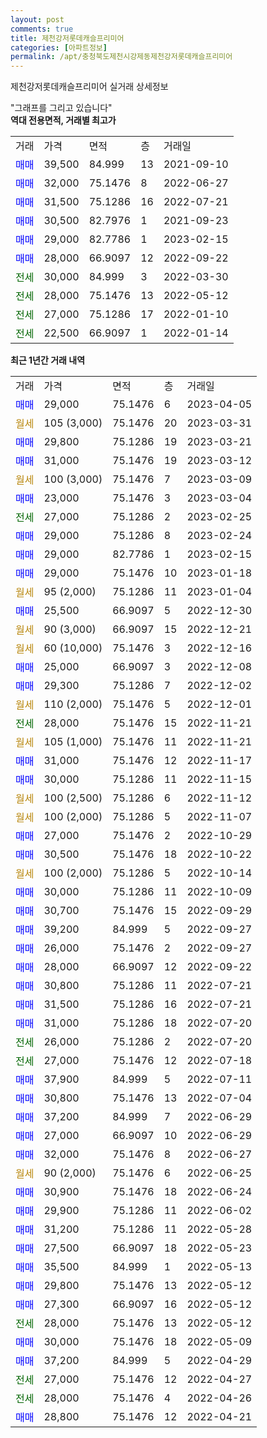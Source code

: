 ```yaml
---
layout: post
comments: true
title: 제천강저롯데캐슬프리미어
categories: [아파트정보]
permalink: /apt/충청북도제천시강제동제천강저롯데캐슬프리미어
---
```


제천강저롯데캐슬프리미어 실거래 상세정보

<script type="text/javascript">
  google.charts.load('current', {'packages':['line', 'corechart']});
  google.charts.setOnLoadCallback(drawChart);

  function drawChart() {
    var data = new google.visualization.DataTable();
    data.addColumn('date', '거래일');
    data.addColumn('number', "매매");
    data.addColumn('number', "전세");
    data.addColumn('number', "전매");

    data.addRows([[new Date(Date.parse("2023-04-05")), 29000, null, null], [new Date(Date.parse("2023-03-31")), null, null, null], [new Date(Date.parse("2023-03-21")), 29800, null, null], [new Date(Date.parse("2023-03-12")), 31000, null, null], [new Date(Date.parse("2023-03-09")), null, null, null], [new Date(Date.parse("2023-03-04")), 23000, null, null], [new Date(Date.parse("2023-02-25")), null, 27000, null], [new Date(Date.parse("2023-02-24")), 29000, null, null], [new Date(Date.parse("2023-02-15")), 29000, null, null], [new Date(Date.parse("2023-01-18")), 29000, null, null], [new Date(Date.parse("2023-01-04")), null, null, null], [new Date(Date.parse("2022-12-30")), 25500, null, null], [new Date(Date.parse("2022-12-21")), null, null, null], [new Date(Date.parse("2022-12-16")), null, null, null], [new Date(Date.parse("2022-12-08")), 25000, null, null], [new Date(Date.parse("2022-12-02")), 29300, null, null], [new Date(Date.parse("2022-12-01")), null, null, null], [new Date(Date.parse("2022-11-21")), null, 28000, null], [new Date(Date.parse("2022-11-21")), null, null, null], [new Date(Date.parse("2022-11-17")), 31000, null, null], [new Date(Date.parse("2022-11-15")), 30000, null, null], [new Date(Date.parse("2022-11-12")), null, null, null], [new Date(Date.parse("2022-11-07")), null, null, null], [new Date(Date.parse("2022-10-29")), 27000, null, null], [new Date(Date.parse("2022-10-22")), 30500, null, null], [new Date(Date.parse("2022-10-14")), null, null, null], [new Date(Date.parse("2022-10-09")), 30000, null, null], [new Date(Date.parse("2022-09-29")), 30700, null, null], [new Date(Date.parse("2022-09-27")), 39200, null, null], [new Date(Date.parse("2022-09-27")), 26000, null, null], [new Date(Date.parse("2022-09-22")), 28000, null, null], [new Date(Date.parse("2022-07-21")), 30800, null, null], [new Date(Date.parse("2022-07-21")), 31500, null, null], [new Date(Date.parse("2022-07-20")), 31000, null, null], [new Date(Date.parse("2022-07-20")), null, 26000, null], [new Date(Date.parse("2022-07-18")), null, 27000, null], [new Date(Date.parse("2022-07-11")), 37900, null, null], [new Date(Date.parse("2022-07-04")), 30800, null, null], [new Date(Date.parse("2022-06-29")), 37200, null, null], [new Date(Date.parse("2022-06-29")), 27000, null, null], [new Date(Date.parse("2022-06-27")), 32000, null, null], [new Date(Date.parse("2022-06-25")), null, null, null], [new Date(Date.parse("2022-06-24")), 30900, null, null], [new Date(Date.parse("2022-06-02")), 29900, null, null], [new Date(Date.parse("2022-05-28")), 31200, null, null], [new Date(Date.parse("2022-05-23")), 27500, null, null], [new Date(Date.parse("2022-05-13")), 35500, null, null], [new Date(Date.parse("2022-05-12")), 29800, null, null], [new Date(Date.parse("2022-05-12")), 27300, null, null], [new Date(Date.parse("2022-05-12")), null, 28000, null], [new Date(Date.parse("2022-05-09")), 30000, null, null], [new Date(Date.parse("2022-04-29")), 37200, null, null], [new Date(Date.parse("2022-04-27")), null, 27000, null], [new Date(Date.parse("2022-04-26")), null, 28000, null], [new Date(Date.parse("2022-04-21")), 28800, null, null]]);

    var options = {
      hAxis: {
        format: 'yyyy/MM/dd'
      },    
      lineWidth: 0,
      pointsVisible: true,    
      title: '최근 1년간 유형별 실거래가 분포',
      legend: { position: 'bottom' }
    };

    var formatter = new google.visualization.NumberFormat({pattern:'###,###'} );
    formatter.format(data, 1);
    formatter.format(data, 2);
    
    setTimeout(function() {
        var chart = new google.visualization.LineChart(document.getElementById('columnchart_material'));
        chart.draw(data, (options));
        document.getElementById('loading').style.display = 'none';
    }, 200);
  }
</script>


<div id="loading" style="z-index:20; display: block; margin-left: 0px">"그래프를 그리고 있습니다"</div>
<div id="columnchart_material" style="width: 95%; margin-left: 0px; display: block"></div>
<!-- contents start -->
<b>역대 전용면적, 거래별 최고가</b>
<table class="sortable">
    <tr>
      <td>거래</td>
      <td>가격</td>
      <td>면적</td>
      <td>층</td>
      <td>거래일</td>
    </tr>
        <tr>
          <td><a style="color: blue">매매</a></td>
          <td>39,500</td>
          <td>84.999</td>
          <td>13</td>
          <td>2021-09-10</td>
        </tr>            <tr>
          <td><a style="color: blue">매매</a></td>
          <td>32,000</td>
          <td>75.1476</td>
          <td>8</td>
          <td>2022-06-27</td>
        </tr>            <tr>
          <td><a style="color: blue">매매</a></td>
          <td>31,500</td>
          <td>75.1286</td>
          <td>16</td>
          <td>2022-07-21</td>
        </tr>            <tr>
          <td><a style="color: blue">매매</a></td>
          <td>30,500</td>
          <td>82.7976</td>
          <td>1</td>
          <td>2021-09-23</td>
        </tr>            <tr>
          <td><a style="color: blue">매매</a></td>
          <td>29,000</td>
          <td>82.7786</td>
          <td>1</td>
          <td>2023-02-15</td>
        </tr>            <tr>
          <td><a style="color: blue">매매</a></td>
          <td>28,000</td>
          <td>66.9097</td>
          <td>12</td>
          <td>2022-09-22</td>
        </tr>        
        <tr>
              <td><a style="color: darkgreen">전세</a></td>
              <td>30,000</td>
              <td>84.999</td>
              <td>3</td>
              <td>2022-03-30</td>
            </tr>            <tr>
              <td><a style="color: darkgreen">전세</a></td>
              <td>28,000</td>
              <td>75.1476</td>
              <td>13</td>
              <td>2022-05-12</td>
            </tr>            <tr>
              <td><a style="color: darkgreen">전세</a></td>
              <td>27,000</td>
              <td>75.1286</td>
              <td>17</td>
              <td>2022-01-10</td>
            </tr>            <tr>
              <td><a style="color: darkgreen">전세</a></td>
              <td>22,500</td>
              <td>66.9097</td>
              <td>1</td>
              <td>2022-01-14</td>
            </tr>        
    
</table>

<b>최근 1년간 거래 내역</b>

<table class="sortable">
    <tr>
      <td>거래</td>
      <td>가격</td>
      <td>면적</td>
      <td>층</td>
      <td>거래일</td>
    </tr>
    <tr>
      <td><a style="color: blue">매매</a></td>
      <td>29,000</td>
      <td>75.1476</td>
      <td>6</td>
      <td>2023-04-05</td>
    </tr>          <tr>
      <td><a style="color: darkgoldenrod">월세</a></td>
      <td>105 (3,000)</td>
      <td>75.1476</td>
      <td>20</td>
      <td>2023-03-31</td>
    </tr>          <tr>
      <td><a style="color: blue">매매</a></td>
      <td>29,800</td>
      <td>75.1286</td>
      <td>19</td>
      <td>2023-03-21</td>
    </tr>          <tr>
      <td><a style="color: blue">매매</a></td>
      <td>31,000</td>
      <td>75.1476</td>
      <td>19</td>
      <td>2023-03-12</td>
    </tr>          <tr>
      <td><a style="color: darkgoldenrod">월세</a></td>
      <td>100 (3,000)</td>
      <td>75.1476</td>
      <td>7</td>
      <td>2023-03-09</td>
    </tr>          <tr>
      <td><a style="color: blue">매매</a></td>
      <td>23,000</td>
      <td>75.1476</td>
      <td>3</td>
      <td>2023-03-04</td>
    </tr>          <tr>
      <td><a style="color: darkgreen">전세</a></td>
      <td>27,000</td>
      <td>75.1286</td>
      <td>2</td>
      <td>2023-02-25</td>
    </tr>          <tr>
      <td><a style="color: blue">매매</a></td>
      <td>29,000</td>
      <td>75.1286</td>
      <td>8</td>
      <td>2023-02-24</td>
    </tr>          <tr>
      <td><a style="color: blue">매매</a></td>
      <td>29,000</td>
      <td>82.7786</td>
      <td>1</td>
      <td>2023-02-15</td>
    </tr>          <tr>
      <td><a style="color: blue">매매</a></td>
      <td>29,000</td>
      <td>75.1476</td>
      <td>10</td>
      <td>2023-01-18</td>
    </tr>          <tr>
      <td><a style="color: darkgoldenrod">월세</a></td>
      <td>95 (2,000)</td>
      <td>75.1286</td>
      <td>11</td>
      <td>2023-01-04</td>
    </tr>          <tr>
      <td><a style="color: blue">매매</a></td>
      <td>25,500</td>
      <td>66.9097</td>
      <td>5</td>
      <td>2022-12-30</td>
    </tr>          <tr>
      <td><a style="color: darkgoldenrod">월세</a></td>
      <td>90 (3,000)</td>
      <td>66.9097</td>
      <td>15</td>
      <td>2022-12-21</td>
    </tr>          <tr>
      <td><a style="color: darkgoldenrod">월세</a></td>
      <td>60 (10,000)</td>
      <td>75.1476</td>
      <td>3</td>
      <td>2022-12-16</td>
    </tr>          <tr>
      <td><a style="color: blue">매매</a></td>
      <td>25,000</td>
      <td>66.9097</td>
      <td>3</td>
      <td>2022-12-08</td>
    </tr>          <tr>
      <td><a style="color: blue">매매</a></td>
      <td>29,300</td>
      <td>75.1286</td>
      <td>7</td>
      <td>2022-12-02</td>
    </tr>          <tr>
      <td><a style="color: darkgoldenrod">월세</a></td>
      <td>110 (2,000)</td>
      <td>75.1476</td>
      <td>5</td>
      <td>2022-12-01</td>
    </tr>          <tr>
      <td><a style="color: darkgreen">전세</a></td>
      <td>28,000</td>
      <td>75.1476</td>
      <td>15</td>
      <td>2022-11-21</td>
    </tr>          <tr>
      <td><a style="color: darkgoldenrod">월세</a></td>
      <td>105 (1,000)</td>
      <td>75.1476</td>
      <td>11</td>
      <td>2022-11-21</td>
    </tr>          <tr>
      <td><a style="color: blue">매매</a></td>
      <td>31,000</td>
      <td>75.1476</td>
      <td>12</td>
      <td>2022-11-17</td>
    </tr>          <tr>
      <td><a style="color: blue">매매</a></td>
      <td>30,000</td>
      <td>75.1286</td>
      <td>11</td>
      <td>2022-11-15</td>
    </tr>          <tr>
      <td><a style="color: darkgoldenrod">월세</a></td>
      <td>100 (2,500)</td>
      <td>75.1286</td>
      <td>6</td>
      <td>2022-11-12</td>
    </tr>          <tr>
      <td><a style="color: darkgoldenrod">월세</a></td>
      <td>100 (2,000)</td>
      <td>75.1286</td>
      <td>5</td>
      <td>2022-11-07</td>
    </tr>          <tr>
      <td><a style="color: blue">매매</a></td>
      <td>27,000</td>
      <td>75.1476</td>
      <td>2</td>
      <td>2022-10-29</td>
    </tr>          <tr>
      <td><a style="color: blue">매매</a></td>
      <td>30,500</td>
      <td>75.1476</td>
      <td>18</td>
      <td>2022-10-22</td>
    </tr>          <tr>
      <td><a style="color: darkgoldenrod">월세</a></td>
      <td>100 (2,000)</td>
      <td>75.1286</td>
      <td>5</td>
      <td>2022-10-14</td>
    </tr>          <tr>
      <td><a style="color: blue">매매</a></td>
      <td>30,000</td>
      <td>75.1286</td>
      <td>11</td>
      <td>2022-10-09</td>
    </tr>          <tr>
      <td><a style="color: blue">매매</a></td>
      <td>30,700</td>
      <td>75.1476</td>
      <td>15</td>
      <td>2022-09-29</td>
    </tr>          <tr>
      <td><a style="color: blue">매매</a></td>
      <td>39,200</td>
      <td>84.999</td>
      <td>5</td>
      <td>2022-09-27</td>
    </tr>          <tr>
      <td><a style="color: blue">매매</a></td>
      <td>26,000</td>
      <td>75.1476</td>
      <td>2</td>
      <td>2022-09-27</td>
    </tr>          <tr>
      <td><a style="color: blue">매매</a></td>
      <td>28,000</td>
      <td>66.9097</td>
      <td>12</td>
      <td>2022-09-22</td>
    </tr>          <tr>
      <td><a style="color: blue">매매</a></td>
      <td>30,800</td>
      <td>75.1286</td>
      <td>11</td>
      <td>2022-07-21</td>
    </tr>          <tr>
      <td><a style="color: blue">매매</a></td>
      <td>31,500</td>
      <td>75.1286</td>
      <td>16</td>
      <td>2022-07-21</td>
    </tr>          <tr>
      <td><a style="color: blue">매매</a></td>
      <td>31,000</td>
      <td>75.1286</td>
      <td>18</td>
      <td>2022-07-20</td>
    </tr>          <tr>
      <td><a style="color: darkgreen">전세</a></td>
      <td>26,000</td>
      <td>75.1286</td>
      <td>2</td>
      <td>2022-07-20</td>
    </tr>          <tr>
      <td><a style="color: darkgreen">전세</a></td>
      <td>27,000</td>
      <td>75.1476</td>
      <td>12</td>
      <td>2022-07-18</td>
    </tr>          <tr>
      <td><a style="color: blue">매매</a></td>
      <td>37,900</td>
      <td>84.999</td>
      <td>5</td>
      <td>2022-07-11</td>
    </tr>          <tr>
      <td><a style="color: blue">매매</a></td>
      <td>30,800</td>
      <td>75.1476</td>
      <td>13</td>
      <td>2022-07-04</td>
    </tr>          <tr>
      <td><a style="color: blue">매매</a></td>
      <td>37,200</td>
      <td>84.999</td>
      <td>7</td>
      <td>2022-06-29</td>
    </tr>          <tr>
      <td><a style="color: blue">매매</a></td>
      <td>27,000</td>
      <td>66.9097</td>
      <td>10</td>
      <td>2022-06-29</td>
    </tr>          <tr>
      <td><a style="color: blue">매매</a></td>
      <td>32,000</td>
      <td>75.1476</td>
      <td>8</td>
      <td>2022-06-27</td>
    </tr>          <tr>
      <td><a style="color: darkgoldenrod">월세</a></td>
      <td>90 (2,000)</td>
      <td>75.1476</td>
      <td>6</td>
      <td>2022-06-25</td>
    </tr>          <tr>
      <td><a style="color: blue">매매</a></td>
      <td>30,900</td>
      <td>75.1476</td>
      <td>18</td>
      <td>2022-06-24</td>
    </tr>          <tr>
      <td><a style="color: blue">매매</a></td>
      <td>29,900</td>
      <td>75.1286</td>
      <td>11</td>
      <td>2022-06-02</td>
    </tr>          <tr>
      <td><a style="color: blue">매매</a></td>
      <td>31,200</td>
      <td>75.1286</td>
      <td>11</td>
      <td>2022-05-28</td>
    </tr>          <tr>
      <td><a style="color: blue">매매</a></td>
      <td>27,500</td>
      <td>66.9097</td>
      <td>18</td>
      <td>2022-05-23</td>
    </tr>          <tr>
      <td><a style="color: blue">매매</a></td>
      <td>35,500</td>
      <td>84.999</td>
      <td>1</td>
      <td>2022-05-13</td>
    </tr>          <tr>
      <td><a style="color: blue">매매</a></td>
      <td>29,800</td>
      <td>75.1476</td>
      <td>13</td>
      <td>2022-05-12</td>
    </tr>          <tr>
      <td><a style="color: blue">매매</a></td>
      <td>27,300</td>
      <td>66.9097</td>
      <td>16</td>
      <td>2022-05-12</td>
    </tr>          <tr>
      <td><a style="color: darkgreen">전세</a></td>
      <td>28,000</td>
      <td>75.1476</td>
      <td>13</td>
      <td>2022-05-12</td>
    </tr>          <tr>
      <td><a style="color: blue">매매</a></td>
      <td>30,000</td>
      <td>75.1476</td>
      <td>18</td>
      <td>2022-05-09</td>
    </tr>          <tr>
      <td><a style="color: blue">매매</a></td>
      <td>37,200</td>
      <td>84.999</td>
      <td>5</td>
      <td>2022-04-29</td>
    </tr>          <tr>
      <td><a style="color: darkgreen">전세</a></td>
      <td>27,000</td>
      <td>75.1476</td>
      <td>12</td>
      <td>2022-04-27</td>
    </tr>          <tr>
      <td><a style="color: darkgreen">전세</a></td>
      <td>28,000</td>
      <td>75.1476</td>
      <td>4</td>
      <td>2022-04-26</td>
    </tr>          <tr>
      <td><a style="color: blue">매매</a></td>
      <td>28,800</td>
      <td>75.1476</td>
      <td>12</td>
      <td>2022-04-21</td>
    </tr>      </table>
<!-- contents end -->    

